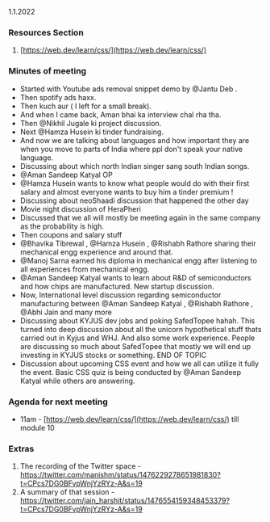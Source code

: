 1.1.2022
### Resources Section
1. [https://web.dev/learn/css/](https://web.dev/learn/css/)


### Minutes of meeting
- Started with Youtube ads removal snippet demo by @Jantu Deb .
- Then spotify ads haxx.
- Then kuch aur ( I left for a small break).
- And when I came back, Aman bhai ka interview chal rha tha.
- Then @Nikhil Jugale ki project discussion.
- Next @Hamza Husein ki tinder fundraising.
- And now we are talking about languages and how important they are when you move to parts of India where ppl don't speak your native language.
- Discussing about which north Indian singer sang south Indian songs.
- @Aman Sandeep Katyal  OP
- @Hamza Husein wants to know what people would do with their first salary and almost everyone wants to buy him a tinder premium !
- Discussing about neoShaadi discussion that happened the other day
- Movie night discussion of HeraPheri
- Discussed that we all will mostly be meeting again in the same company as the probability is high. 
- Then coupons and salary stuff
- @Bhavika Tibrewal , @Hamza Husein , @Rishabh Rathore  sharing their mechanical engg experience and around that.
- @Manoj Sarna earned his diploma in mechanical engg after listening to all experiences from mechanical engg.
- @Aman Sandeep Katyal wants to learn about R&D of semiconductors and how chips are manufactured. New startup discussion.
- Now, International level discussion regarding semiconductor manufacturing between @Aman Sandeep Katyal , @Rishabh Rathore , @Abhi Jain  and many more
- Discussing about KYJUS dev jobs and poking SafedTopee hahah. This turned into deep discussion about all the unicorn hypothetical stuff thats carried out in Kyjus and WHJ. And also some work experience.
People are discussing so much about SafedTopee that mostly we will end up investing in KYJUS stocks or something. END OF TOPIC
- Discussion about upcoming CSS event and how we all can utilize it fully the event. Basic CSS quiz is being conducted by @Aman Sandeep Katyal  while others are answering. 

### Agenda for next meeting
- 11am - [https://web.dev/learn/css/](https://web.dev/learn/css/) till module 10

### Extras
1. The recording of the Twitter space - https://twitter.com/manishm/status/1476229278651981830?t=CPcs7DG0BFvpWnjYzRYz-A&s=19
2. A summary of that session -  https://twitter.com/jain_harshit/status/1476554159348453379?t=CPcs7DG0BFvpWnjYzRYz-A&s=19
